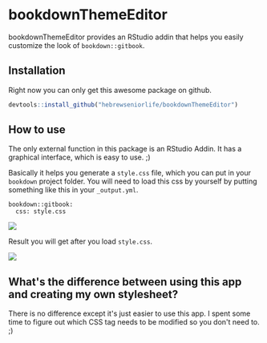 # bookdownThemeEditor

bookdownThemeEditor provides an RStudio addin that helps you easily customize the look of `bookdown::gitbook`.

## Installation
Right now you can only get this awesome package on github. 

``` r
devtools::install_github("hebrewseniorlife/bookdownThemeEditor")
```

## How to use

The only external function in this package is an RStudio Addin. It has a graphical interface, which is easy to use. ;)

Basically it helps you generate a `style.css` file, which you can put in your `bookdown` project folder. You will need to load this css by yourself by putting something like this in your `_output.yml`.

```
bookdown::gitbook: 
  css: style.css
```

![](docs/screenshot.png)

Result you will get after you load `style.css`.

![](docs/result.png)

## What's the difference between using this app and creating my own stylesheet?

There is no difference except it's just easier to use this app. I spent some time to figure out which CSS tag needs to be modified so you don't need to. ;)
